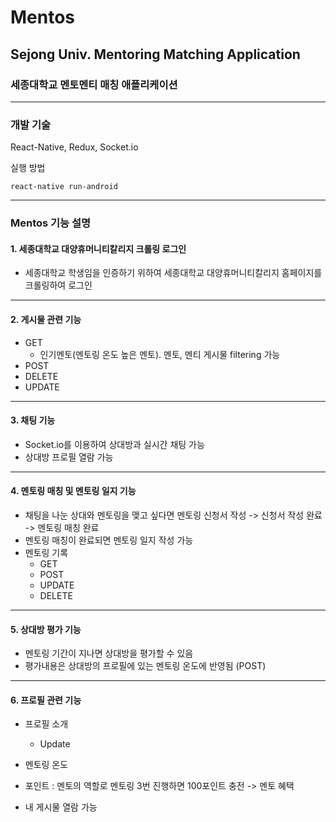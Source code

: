# Mentos
## Sejong Univ. Mentoring Matching Application 
### 세종대학교 멘토멘티 매칭 애플리케이션
--------------
### 개발 기술
React-Native, Redux, Socket.io

실행 방법
```
react-native run-android
```

-------------
### Mentos 기능 설명
#### 1. 세종대학교 대양휴머니티칼리지 크롤링 로그인
* 세종대학교 학생임을 인증하기 위하여 세종대학교 대양휴머니티칼리지 홈페이지를 크롤링하여 로그인
----------
#### 2. 게시물 관련 기능
* GET 
  * 인기멘토(멘토링 온도 높은 멘토). 멘토, 멘티 게시물 filtering 가능
* POST
* DELETE
* UPDATE
----------
#### 3. 채팅 기능
* Socket.io를 이용하여 상대방과 실시간 채팅 가능
* 상대방 프로필 열람 가능
---------
#### 4. 멘토링 매칭 및 멘토링 일지 기능
* 채팅을 나눈 상대와 멘토링을 맺고 싶다면 멘토링 신청서 작성 -> 신청서 작성 완료 -> 멘토링 매칭 완료
* 멘토링 매칭이 완료되면 멘토링 일지 작성 가능
* 멘토링 기록 
  * GET
  * POST
  * UPDATE
  * DELETE
-----------
#### 5. 상대방 평가 기능
* 멘토링 기간이 지나면 상대방을 평가할 수 있음
* 평가내용은 상대방의 프로필에 있는 멘토링 온도에 반영됨 (POST)
------------
#### 6. 프로필 관련 기능
* 프로필 소개 
  * Update
  
* 멘토링 온도

* 포인트 : 멘토의 역할로 멘토링 3번 진행하면 100포인트 충전 -> 멘토 혜택

* 내 게시물 열람 가능
